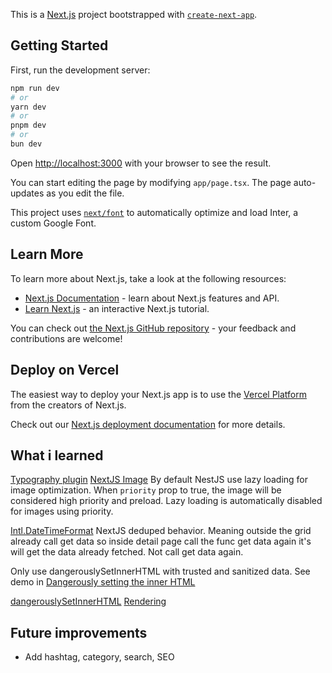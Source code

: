 This is a [Next.js](https://nextjs.org/) project bootstrapped with [`create-next-app`](https://github.com/vercel/next.js/tree/canary/packages/create-next-app).

## Getting Started

First, run the development server:

```bash
npm run dev
# or
yarn dev
# or
pnpm dev
# or
bun dev
```

Open [http://localhost:3000](http://localhost:3000) with your browser to see the result.

You can start editing the page by modifying `app/page.tsx`. The page auto-updates as you edit the file.

This project uses [`next/font`](https://nextjs.org/docs/basic-features/font-optimization) to automatically optimize and load Inter, a custom Google Font.

## Learn More

To learn more about Next.js, take a look at the following resources:

- [Next.js Documentation](https://nextjs.org/docs) - learn about Next.js features and API.
- [Learn Next.js](https://nextjs.org/learn) - an interactive Next.js tutorial.

You can check out [the Next.js GitHub repository](https://github.com/vercel/next.js/) - your feedback and contributions are welcome!

## Deploy on Vercel

The easiest way to deploy your Next.js app is to use the [Vercel Platform](https://vercel.com/new?utm_medium=default-template&filter=next.js&utm_source=create-next-app&utm_campaign=create-next-app-readme) from the creators of Next.js.

Check out our [Next.js deployment documentation](https://nextjs.org/docs/deployment) for more details.

## What i learned
[Typography plugin](https://tailwindcss.com/docs/typography-plugin)
[NextJS Image](https://nextjs.org/docs/pages/api-reference/components/image#priority)
By default NestJS use lazy loading for image optimization. When `priority` prop to true, the image will be considered high priority and preload. Lazy loading is automatically disabled for images using priority.

[Intl.DateTimeFormat](https://developer.mozilla.org/en-US/docs/Web/JavaScript/Reference/Global_Objects/Intl/DateTimeFormat)
NextJS deduped behavior. Meaning outside the grid already call get data so inside detail page call the func get data again it's will get the data already fetched. Not call get data again.

Only use dangerouslySetInnerHTML with trusted and sanitized data. See demo in [Dangerously setting the inner HTML](https://react.dev/reference/react-dom/components/common#dangerously-setting-the-inner-html)

[dangerouslySetInnerHTML](https://legacy.reactjs.org/docs/dom-elements.html#dangerouslysetinnerhtml)
[Rendering](https://nextjs.org/docs/pages/building-your-application/rendering)

## Future improvements
- Add hashtag, category, search, SEO
